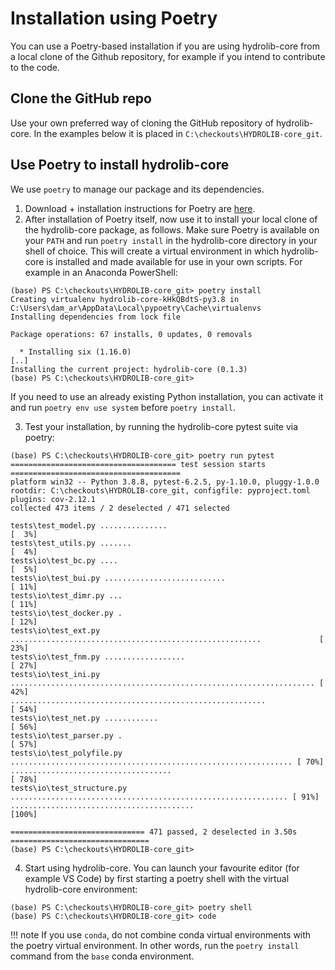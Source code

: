 # Installation using Poetry

You can use a Poetry-based installation if you are using
hydrolib-core from a local clone of the Github repository,
for example if you intend to contribute to the code.

## Clone the GitHub repo
Use your own preferred way of cloning the GitHub repository of hydrolib-core.
In the examples below it is placed in `C:\checkouts\HYDROLIB-core_git`.

## Use Poetry to install hydrolib-core
We use `poetry` to manage our package and its dependencies.

1. Download + installation instructions for Poetry are [here](https://python-poetry.org/).
2. After installation of Poetry itself, now use it to install your local clone of the hydrolib-core package, as follows.
   Make sure Poetry is available on your `PATH` and run `poetry install` in the hydrolib-core directory in your shell of choice.
   This will create a virtual environment in which hydrolib-core is installed and made available for use in your own scripts.
   For example in an Anaconda PowerShell:
```
(base) PS C:\checkouts\HYDROLIB-core_git> poetry install
Creating virtualenv hydrolib-core-kHkQBdtS-py3.8 in C:\Users\dam_ar\AppData\Local\pypoetry\Cache\virtualenvs
Installing dependencies from lock file

Package operations: 67 installs, 0 updates, 0 removals

  * Installing six (1.16.0)
[..]
Installing the current project: hydrolib-core (0.1.3)
(base) PS C:\checkouts\HYDROLIB-core_git> 
```  
   If you need to use an already existing Python installation, you can activate it and run `poetry env use system` before `poetry install`.

3. Test your installation, by running the hydrolib-core pytest suite via poetry:
```
(base) PS C:\checkouts\HYDROLIB-core_git> poetry run pytest
===================================== test session starts ======================================
platform win32 -- Python 3.8.8, pytest-6.2.5, py-1.10.0, pluggy-1.0.0
rootdir: C:\checkouts\HYDROLIB-core_git, configfile: pyproject.toml
plugins: cov-2.12.1
collected 473 items / 2 deselected / 471 selected

tests\test_model.py ...............                                                       [  3%]
tests\test_utils.py .......                                                               [  4%]
tests\io\test_bc.py ....                                                                  [  5%]
tests\io\test_bui.py ...........................                                          [ 11%]
tests\io\test_dimr.py ...                                                                 [ 11%]
tests\io\test_docker.py .                                                                 [ 12%]
tests\io\test_ext.py ........................................................             [ 23%]
tests\io\test_fnm.py ..................                                                   [ 27%]
tests\io\test_ini.py .................................................................... [ 42%]
.........................................................                                 [ 54%]
tests\io\test_net.py ............                                                         [ 56%]
tests\io\test_parser.py .                                                                 [ 57%]
tests\io\test_polyfile.py ............................................................... [ 70%]
....................................                                                      [ 78%]
tests\io\test_structure.py .............................................................. [ 91%]
.........................................                                                 [100%]

============================== 471 passed, 2 deselected in 3.50s ===============================
(base) PS C:\checkouts\HYDROLIB-core_git>
```   
4. Start using hydrolib-core. You can launch your favourite editor (for example VS Code)
by first starting a poetry shell with the virtual hydrolib-core environment:
```
(base) PS C:\checkouts\HYDROLIB-core_git> poetry shell
(base) PS C:\checkouts\HYDROLIB-core_git> code
```

!!! note
    If you use `conda`, do not combine conda virtual environments with the poetry virtual environment.
    In other words, run the `poetry install` command from the `base` conda environment.
